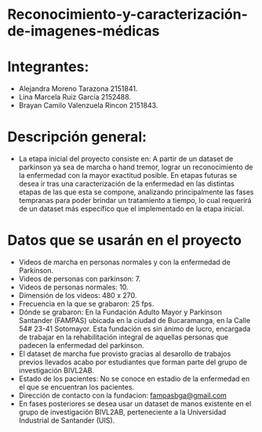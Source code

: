 <div class=text-justify>
  
# Reconocimiento-y-caracterización-de-imagenes-médicas

</div>


# Integrantes:

- Alejandra Moreno Tarazona 2151841.
- Lina Marcela Ruiz García 2152488.
- Brayan Camilo Valenzuela Rincon 2151843.

# Descripción general:

- La etapa inicial del proyecto consiste en: A partir de un dataset de parkinson ya sea de marcha o hand tremor, lograr un reconocimiento de la enfermedad con la mayor exactitud posible. En etapas futuras se desea ir tras una caracterización de la enfermedad en las distintas etapas de las que esta se compone, analizando principalmente las fases tempranas para poder brindar un tratamiento a tiempo, lo cual requerirá de un dataset más específico que el implementado en la etapa inicial.

# Datos que se usarán en el proyecto

- Videos de marcha en personas normales y con la enfermedad de Parkinson.
- Videos de personas con parkinson: 7.
- Videos de personas normales: 10.
- Dimensión de los videos: 480 x 270. 
- Frecuencia en la que se grabaron: 25 fps.
- Dónde se grabaron: En la Fundación Adulto Mayor y Parkinson Santander (FAMPAS) ubicada en la ciudad de Bucaramanga, en la Calle 54# 23-41 Sotomayor. Esta fundación es sin ánimo de lucro, encargada de trabajar en la rehabilitación integral de aquellas personas que padecen la enfermedad del parkinson.
- El dataset de marcha fue provisto gracias al desarollo de trabajos previos llevados acabo por estudiantes que forman parte del grupo de investigación BIVL2AB.
- Estado de los pacientes: No se conoce en estadio de la enfermedad en el que se encuentran los pacientes.
- Dirección de contacto con la fundacion: fampasbga@gmail.com
- En fases posteriores se desea usar un dataset de manos existente en el grupo de investigación BIVL2AB, perteneciente a la Universidad Industrial de Santander (UIS). 
